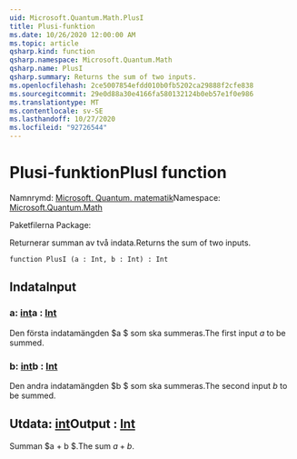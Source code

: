 ```yaml
---
uid: Microsoft.Quantum.Math.PlusI
title: Plusi-funktion
ms.date: 10/26/2020 12:00:00 AM
ms.topic: article
qsharp.kind: function
qsharp.namespace: Microsoft.Quantum.Math
qsharp.name: PlusI
qsharp.summary: Returns the sum of two inputs.
ms.openlocfilehash: 2ce5007854efdd010b0fb5202ca29888f2cfe838
ms.sourcegitcommit: 29e0d88a30e4166fa580132124b0eb57e1f0e986
ms.translationtype: MT
ms.contentlocale: sv-SE
ms.lasthandoff: 10/27/2020
ms.locfileid: "92726544"
---
```

# <a name="plusi-function"></a><span data-ttu-id="c791f-102">Plusi-funktion</span><span class="sxs-lookup"><span data-stu-id="c791f-102">PlusI function</span></span>

<span data-ttu-id="c791f-103">Namnrymd: [Microsoft. Quantum. matematik](xref:Microsoft.Quantum.Math)</span><span class="sxs-lookup"><span data-stu-id="c791f-103">Namespace: [Microsoft.Quantum.Math](xref:Microsoft.Quantum.Math)</span></span>

<span data-ttu-id="c791f-104">Paketfilerna [](https://nuget.org/packages/)</span><span class="sxs-lookup"><span data-stu-id="c791f-104">Package: [](https://nuget.org/packages/)</span></span>


<span data-ttu-id="c791f-105">Returnerar summan av två indata.</span><span class="sxs-lookup"><span data-stu-id="c791f-105">Returns the sum of two inputs.</span></span>

```qsharp
function PlusI (a : Int, b : Int) : Int
```


## <a name="input"></a><span data-ttu-id="c791f-106">Indata</span><span class="sxs-lookup"><span data-stu-id="c791f-106">Input</span></span>

### <a name="a--int"></a><span data-ttu-id="c791f-107">a: [int](xref:microsoft.quantum.lang-ref.int)</span><span class="sxs-lookup"><span data-stu-id="c791f-107">a : [Int](xref:microsoft.quantum.lang-ref.int)</span></span>

<span data-ttu-id="c791f-108">Den första indatamängden $a $ som ska summeras.</span><span class="sxs-lookup"><span data-stu-id="c791f-108">The first input $a$ to be summed.</span></span>


### <a name="b--int"></a><span data-ttu-id="c791f-109">b: [int](xref:microsoft.quantum.lang-ref.int)</span><span class="sxs-lookup"><span data-stu-id="c791f-109">b : [Int](xref:microsoft.quantum.lang-ref.int)</span></span>

<span data-ttu-id="c791f-110">Den andra indatamängden $b $ som ska summeras.</span><span class="sxs-lookup"><span data-stu-id="c791f-110">The second input $b$ to be summed.</span></span>



## <a name="output--int"></a><span data-ttu-id="c791f-111">Utdata: [int](xref:microsoft.quantum.lang-ref.int)</span><span class="sxs-lookup"><span data-stu-id="c791f-111">Output : [Int](xref:microsoft.quantum.lang-ref.int)</span></span>

<span data-ttu-id="c791f-112">Summan $a + b $.</span><span class="sxs-lookup"><span data-stu-id="c791f-112">The sum $a + b$.</span></span>